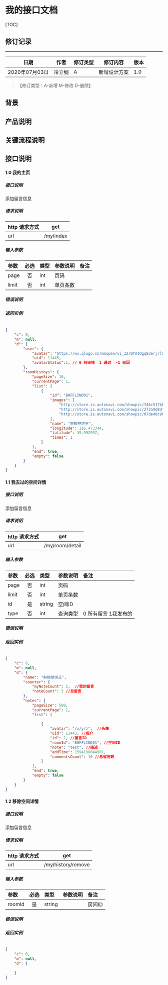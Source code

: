 # 我的接口文档

[TOC]
## 修订记录
----
日期 | 作者 | 修订类型 | 修订内容 | 版本|
---- | ---- | ---- | ---- | ---- |
2020年07月03日|冷立纲|A|新增设计方案|1.0|

> 【修订类型：A-新增  M-修改 D-删除】

## 背景



## 产品说明



## 关键流程说明

## 接口说明



#### 1.0 我的主页

##### 接口说明

添加留言信息

##### 请求说明

| http 请求方式          |get             |
|:------------- |:---------------:|
| url      |/my/index |

#####  输入参数

| 参数          |必选             | 类型       | 参数说明        | 备注          |
|:-------------|:---------------:|:-------------|:-------------|:-------------|
| page      | 否| int  | 页码|   |
| limit      | 否| int  | 单页条数|   |

#####  错误说明




#####  返回实例
```json

{
    "c": 0,
    "m": null,
    "d": {
        "user": {
            "avatar": "https://wx.qlogo.cn/mmopen/vi_32/DYAIOgq83erjrlX6c0rOZPcmMiax9g9mLHPUdvpBDbjpIZp9icRxoDtAzsYqjfJu3QwgGgibpdC0icxg4Mur3cmWAw/132",
            "uid": 11445,
            "avatarStatus":1, // 0 待审核  1 通过  -1 驳回
        },
        "roomHistoys": {
            "pageSize": 10,
            "currentPage": 1,
            "list": [
                {
                    "id": "B0FFLIND01",
                    "images": [
                        "http://store.is.autonavi.com/showpic/746c517bb8827721dbdd0a10fffe47a8",
                        "http://store.is.autonavi.com/showpic/273a9d8df5bf4d6361c0ab7d078e6647",
                        "http://store.is.autonavi.com/showpic/07de48c96a09c2f34b601036e848e6f9"
                    ],
                    "name": "鲜粮卷饼王",
                    "longitude": 116.473344,
                    "latitude": 39.992997,
                    "times": 1
                }
            ],
            "end": true,
            "empty": false
        }
    }
}

```


#### 1.1 我去过的空间详情

##### 接口说明

添加留言信息

##### 请求说明

| http 请求方式          |get             |
|:------------- |:---------------:|
| url      |/my/room/detail |

#####  输入参数

| 参数          |必选             | 类型       | 参数说明        | 备注          |
|:-------------|:---------------:|:-------------|:-------------|:-------------|
| page      | 否| int  | 页码|   |
| limit      | 否| int  | 单页条数|   |
| id      | 是| string  | 空间ID|   |
| type      | 否| int  |  查询类型 | 0 所有留言  1我发布的   |

#####  错误说明




#####  返回实例
```json

{
    "c": 0,
    "m": null,
    "d": {
        "name": "鲜粮卷饼王",
        "counter": {
            "myNoteCount": 2,  //我的留言
            "noteCount": 3 //总留言
        },
        "notes": {
            "pageSize": 500,
            "currentPage": 1,
            "list": [
               
                {
                    "avatar": "/x/y/z",  //头像
                    "uid": 11443, //用户
                    "id": 2, //留言ID
                    "roomId": "B0FFLIND01", //空间ID
                    "note": "test", //描述
                    "addTime": 1594198044901,
                    "commentsCount": 10 //总留言数
                }
            ],
            "end": true,
            "empty": false
        }
    }
}
```



#### 1.2 移除空间详情

##### 接口说明

添加留言信息

##### 请求说明

| http 请求方式          |get             |
|:------------- |:---------------:|
| url      |/my/history/remove |

#####  输入参数

| 参数          |必选             | 类型       | 参数说明        | 备注          |
|:-------------|:---------------:|:-------------|:-------------|:-------------|
| roomId      | 是| string  |   |  房间ID  |

#####  错误说明




#####  返回实例
```json

{
    "c": 0,
    "m": null,
    "d": {
       
    }
}
```




























